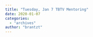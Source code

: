 ```yaml
---
title: "Tuesday, Jan 7 TBTV Mentoring"
date: 2020-01-07
categories: 
  - "archives"
author: "brantzt"
---
```



